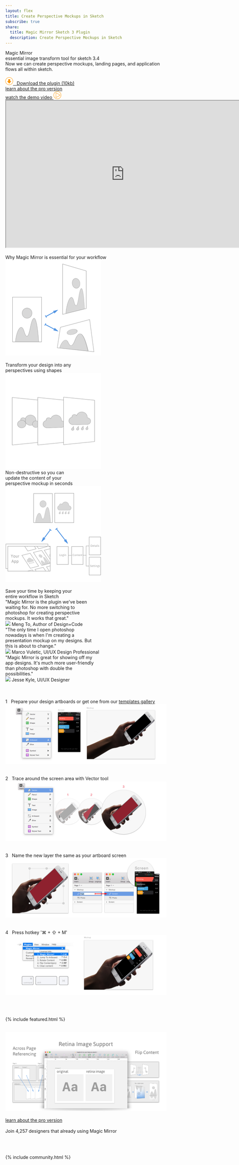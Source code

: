 ```yaml
---
layout: flex
title: Create Perspective Mockups in Sketch
subscribe: true
share:
  title: Magic Mirror Sketch 3 Plugin
  description: Create Perspective Mockups in Sketch
---
```


<!-- Start custom code on 16-11-2015 -->
<link rel="stylesheet" type="text/css" href="/css/custom-landing.css" media="screen" />
<script type="text/javascript" src="/js/jquery.fancybox.js?v=2.1.5"></script>
<link rel="stylesheet" type="text/css" href="/css/jquery.fancybox.css?v=2.1.5" media="screen" />
<script type="text/javascript">
function testVideo()
{
	jQuery('.fancybox').fancybox();
 	jQuery("#watch-video").css("display","block");
}
</script>

<div class="clearfix flex flex-center">
	<div class="sm-col sm-col-7 landing-intro">
	</div>
	<div class="sm-col sm-col-5 center flex flex-center">
		<div class="wordings">
			<span class="main-heading">Magic Mirror</span><br>
			<span class="main-sub-heading">
				essential image transform tool for sketch 3.4
			</span><br>
			<span class="main-body-content">
				Now we can create perspective mockups, landing pages, and application flows all within sketch.
			</span><br><br>
			<a href="http://api.magicmirror.design/download/latest" identifier="Free-Download" class="flex-auto border-box center btn btn-outline orange ">
				<img src="/images/icon-download.png">&nbsp;&nbsp;
				Download the plugin (10kb)
			</a><br>
			<a href="/purchase/" class="flex-none border-box center btn btn-outline orange strong custom-button">
				learn about the pro version
			</a><br>
			<a href="#watch-video" identifier="Watch-Video" onclick="testVideo();" class="watch-link fancybox">
				watch the demo video
				<img src="/images/icon-play.png">
			</a>
		</div>
	</div>
</div>
<div class="clear"></div>
<div id="watch-video">
	<iframe src="https://www.youtube.com/embed/b2bwysoKWgU" height="460" width="740"></iframe>
</div>
<div class="col-12 center custom-div-color">
	<br>
	<span class="custom-heading1">Why Magic Mirror is essential for your workflow</span><br>
	<div class="col-4 class-left">
		<img src="/images/why-transform.png"><br><br>
		<div class="second-block">
			<span class="second-block-span-content">
				Transform your design into any<br> perspectives using shapes
			</span>
		</div>
	</div>
	<div class="col-4 class-left">
		<img src="/images/why-non-destructive.png"><br>
		<div class="second-block2">
			<span class="second-block-span-content">
				Non-destructive so you can<br> update the content of your<br> perspective mockup in seconds
			</span>
		</div>
	</div>
	<div class="col-4 class-right">
		<img src="/images/why-save-time.png"><br><br>
		<div class="second-block">
			<span class="second-block-span-content">
				Save your time by keeping your<br> entire workflow in Sketch
			</span>
		</div>
	</div>
</div>
<div class="clear"></div>
<div class="col-12">
	<div class="col-4 class-left">
		<div class="comment-div1">
			"Magic Mirror is the plugin we've been<br> waiting for. No more switching to<br> photoshop for creating perspective<br> mockups. It works that great."
			<br>
			<img class="author-image" src="images/meng.jpg">
			<span class="author">Meng To, Author of Design+Code</span>
		</div>
	</div>
	<div class="col-4 class-left comment-div">
		<div class="comment-div2">
			"The only time  I open photoshop<br> nowadays is when I'm creating a<br> presentation mockup on my designs. But<br>this is about to change."
			<br>
			<img class="author-image" src="images/marko.jpg">
			<span class="author">Marco Vuletic, UI/UX Design Professional</span>
		</div>
	</div>
	<div class="col-4 class-right comment-div">
		<div class="comment-div3">
			"Magic Mirror is great for showing off my<br> app designs. It's much more user-friendly<br> than photoshop with double the<br> possibilities."
			<br>
			<img class="author-image" src="images/jesse.jpg"> 
			<span class="author">Jesse Kyle, UI/UX Designer</span>
		</div>
	</div>
	<div class="clear"></div>
	<br><br>
</div>
<div class="col-12 center custom-div-color">
	<br>
	<span class="span1">1</span>&nbsp;&nbsp;
	<span class="span2">Prepare your design artboards or get one from our</span>
	<a class="span3" href="/templates/">templates gallery</a><br>
	<img src="/images/tutorial-1.png"><br>
</div>
<br>
<div class="col-12 center custom-div-color">
	<br>
	<span class="span1">2</span>&nbsp;&nbsp;
	<span class="span2">Trace around the screen area with Vector tool</span><br>
	<img src="/images/tutorial-2.png"><br><br>
</div>
<div class="col-12 center custom-div-color">
	<br>
	<span class="span1">3</span>&nbsp;&nbsp;
	<span class="span2">Name the new layer the same as your artboard screen</span><br>
	<img src="/images/tutorial-3.png"><br><br>
</div>
<div class="col-12 center custom-div-color">
	<br>
	<span class="span1">4</span>&nbsp;&nbsp;
	<span class="span2">Press hotkey '⌘ + ⇧ + M'</span><br>
	<img src="/images/tutorial-4.png"><br><br>
</div><br><br>

{% include featured.html %}

<div class="col-12 center custom-div-color">
	<br>
	<img src="/images/pro-pitch.png"><br><br>
	<a href="/purchase/" class="flex-none border-box center btn btn-outline orange strong custom-button">
		learn about the pro version
	</a><br><br>
	<span class="span-members">Join 4,257 designers that already using Magic Mirror</span><br><br>
</div>
<br><br>
<!-- End custom code -->

{% include community.html %}